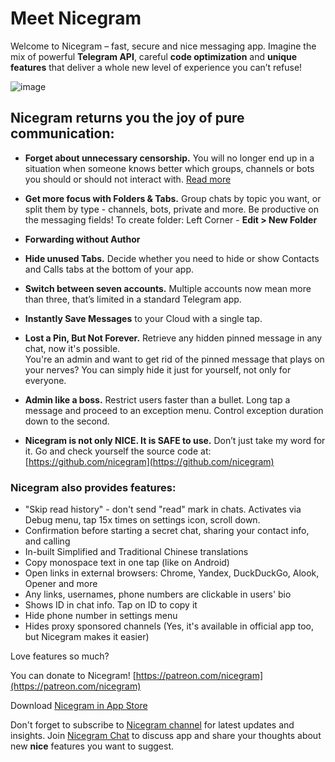 # Meet Nicegram

Welcome to Nicegram – fast, secure and nice messaging app. Imagine the mix of powerful **Telegram API**, careful **code optimization** and **unique features** that deliver a whole new level of experience you can’t refuse!

![image](images/NicegramGrid.png)

## Nicegram returns you the joy of pure communication:

- **Forget about unnecessary censorship.** You will no longer end up in a situation when someone knows better which groups, channels or bots you should or should not interact with. [Read more](/unblock)

- **Get more focus with Folders & Tabs.** Group chats by topic you want, or split them by type - channels, bots, private and more. Be productive on the messaging fields! To create folder: Left Corner - **Edit > New Folder**

- **Forwarding without Author**

- **Hide unused Tabs.** Decide whether you need to hide or show Contacts and Calls tabs at the bottom of your app.

- **Switch between seven accounts.** Multiple accounts now mean more than three, that’s limited in a standard Telegram app.

- **Instantly Save Messages** to your Cloud with a single tap.

- **Lost a Pin, But Not Forever.** Retrieve any hidden pinned message in any chat, now it's possible.  
You're an admin and want to get rid of the pinned message that plays on your nerves? You can simply hide it just for yourself, not only for everyone.

- **Admin like a boss.** Restrict users faster than a bullet. Long tap a message and proceed to an exception menu. Control exception duration down to the second.

- **Nicegram is not only NICE. It is SAFE to use.** Don’t just take my word for it. Go and check yourself the source code at: [https://github.com/nicegram](https://github.com/nicegram)

### Nicegram also provides features:
- "Skip read history" - don't send "read" mark in chats. Activates via Debug menu, tap 15x times on settings icon, scroll down.
- Confirmation before starting a secret chat, sharing your contact info, and calling
- In-built Simplified and Traditional Chinese translations
- Copy monospace text in one tap (like on Android)
- Open links in external browsers: Chrome, Yandex, DuckDuckGo, Alook, Opener and more
- Any links, usernames, phone numbers are clickable in users' bio
- Shows ID in chat info. Tap on ID to copy it
- Hide phone number in settings menu
- Hides proxy sponsored channels (Yes, it's available in official app too, but Nicegram makes it easier)


Love features so much?

You can donate to Nicegram! [https://patreon.com/nicegram](https://patreon.com/nicegram)

Download [Nicegram in App Store](https://itunes.apple.com/app/id1457369322)

Don't forget to subscribe to [Nicegram channel](https://t.me/nicegramapp) for latest updates and insights. Join [Nicegram Chat](https://t.me/nicegramchat) to discuss app and share your thoughts about new **nice** features you want to suggest.
